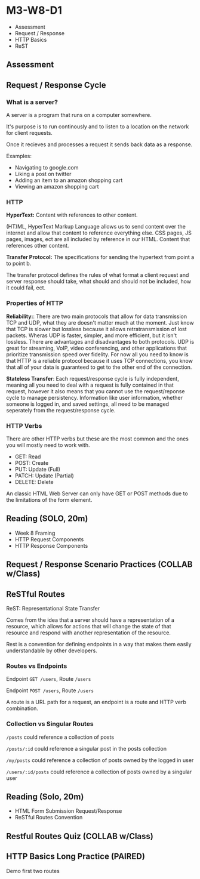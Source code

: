 # M3-W8-D1

- Assessment
- Request / Response
- HTTP Basics
- ReST

## Assessment

## Request / Response Cycle

### What is a server?

A server is a program that runs on a computer somewhere.

It's purpose is to run continously and to listen to a location on the network
for client requests.

Once it recieves and processes a request it sends back data as a response.

Examples:

- Navigating to google.com
- Liking a post on twitter
- Adding an item to an amazon shopping cart
- Viewing an amazon shopping cart

### HTTP

**HyperText:** Content with references to other content.

(HT)ML, HyperText Markup Language allows us to send content over the internet
and allow that content to reference everything else. CSS pages, JS pages,
images, ect are all included by reference in our HTML. Content that references
other content.

**Transfer Protocol:** The specifications for sending the hypertext from point a
to point b.

The transfer protocol defines the rules of what format a client request and
server response should
take, what should and should not be included, how it could fail, ect.

### Properties of HTTP

**Reliability:**: There are two main protocols that allow for data transmission
TCP and UDP, what they are doesn't matter much at the moment. Just know that TCP
is slower but lossless because it allows retratransmission of lost packets.
Wheras UDP is faster, simpler, and more efficient, but it isn't lossless. There
are advantages and disadvantages to both protocols. UDP is great for streaming,
VoIP, video conferencing, and other applications that prioritize transmission
speed over fidelity. For now all you need to know is that HTTP is a reliable protocol because it uses TCP connections, you know that all of your data is guaranteed to get to the other end of the connection.

**Stateless Transfer**: Each request/response cycle is fully independent,
meaning all you need to deal with a request is fully contained in that request,
however it also means that you cannot use the request/reponse cycle to manage
persistency. Information like user information, whether someone is logged in,
and saved settings, all need to be managed seperately from the request/response cycle.

### HTTP Verbs

There are other HTTP verbs but these are the most common and the ones you will mostly need to work with.

- GET: Read
- POST: Create
- PUT: Update (Full)
- PATCH: Update (Partial)
- DELETE: Delete

An classic HTML Web Server can only have GET or POST methods due to the limitations of the form element.

## Reading (SOLO, 20m)

- Week 8 Framing
- HTTP Request Components
- HTTP Response Components

## Request / Response Scenario Practices (COLLAB w/Class)

## ReSTful Routes

ReST: Representational State Transfer

Comes from the idea that a server should have a representation of a resource, which allows for actions that will change the state of that resource and respond with another representation of the resource.

Rest is a convention for defining endpoints in a way that makes them easily understandable by other developers.

### Routes vs Endpoints

Endpoint `GET /users`, Route `/users`

Endpoint `POST /users`, Route `/users`

A route is a URL path for a request, an endpoint is a route and HTTP verb combination.

### Collection vs Singular Routes

`/posts` could reference a collection of posts

`/posts/:id` could reference a singular post in the posts collection

`/my/posts` could reference a collection of posts owned by the logged in user

`/users/:id/posts` could reference a collection of posts owned by a singular user

## Reading (Solo, 20m)

- HTML Form Submission Request/Response
- ReSTful Routes Convention

## Restful Routes Quiz (COLLAB w/Class)

## HTTP Basics Long Practice (PAIRED)

Demo first two routes
